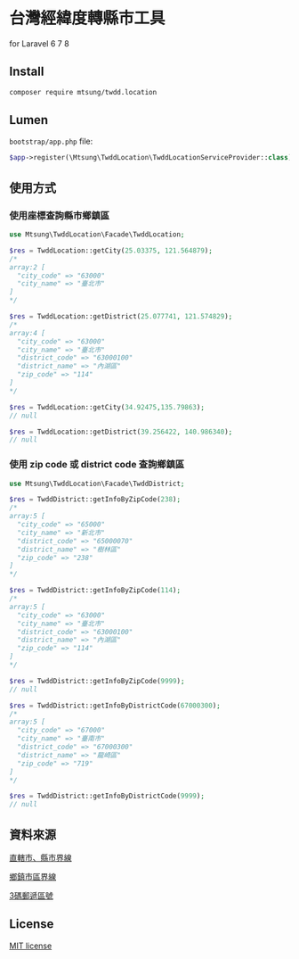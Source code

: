 # 台灣經緯度轉縣市工具

for Laravel 6 7 8

## Install

```sh 
composer require mtsung/twdd.location
```

## Lumen

`bootstrap/app.php` file:

```php
$app->register(\Mtsung\TwddLocation\TwddLocationServiceProvider::class);
```


## 使用方式

### 使用座標查詢縣市鄉鎮區

```php
use Mtsung\TwddLocation\Facade\TwddLocation;

$res = TwddLocation::getCity(25.03375, 121.564879);
/*
array:2 [
  "city_code" => "63000"
  "city_name" => "臺北市"
]
*/

$res = TwddLocation::getDistrict(25.077741, 121.574829);
/*
array:4 [
  "city_code" => "63000"
  "city_name" => "臺北市"
  "district_code" => "63000100"
  "district_name" => "內湖區"
  "zip_code" => "114"
]
*/

$res = TwddLocation::getCity(34.92475,135.79863);
// null

$res = TwddLocation::getDistrict(39.256422, 140.986340);
// null
```

### 使用 zip code 或 district code 查詢鄉鎮區
```php
use Mtsung\TwddLocation\Facade\TwddDistrict;

$res = TwddDistrict::getInfoByZipCode(238);
/*
array:5 [
  "city_code" => "65000"
  "city_name" => "新北市"
  "district_code" => "65000070"
  "district_name" => "樹林區"
  "zip_code" => "238"
]
*/

$res = TwddDistrict::getInfoByZipCode(114);
/*
array:5 [
  "city_code" => "63000"
  "city_name" => "臺北市"
  "district_code" => "63000100"
  "district_name" => "內湖區"
  "zip_code" => "114"
]
*/

$res = TwddDistrict::getInfoByZipCode(9999);
// null

$res = TwddDistrict::getInfoByDistrictCode(67000300);
/*
array:5 [
  "city_code" => "67000"
  "city_name" => "臺南市"
  "district_code" => "67000300"
  "district_name" => "龍崎區"
  "zip_code" => "719"
]
*/

$res = TwddDistrict::getInfoByDistrictCode(9999);
// null

```

## 資料來源
[直轄市、縣市界線](https://data.gov.tw/dataset/7442)

[鄉鎮市區界線](https://data.gov.tw/dataset/7441)

[3碼郵遞區號](https://data.gov.tw/dataset/37759)

## License
[MIT license](https://opensource.org/licenses/MIT)
